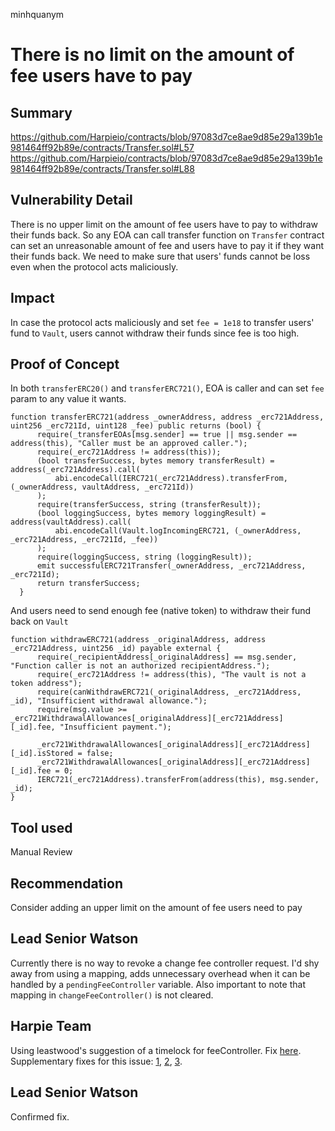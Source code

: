 minhquanym
# There is no limit on the amount of fee users have to pay

## Summary

https://github.com/Harpieio/contracts/blob/97083d7ce8ae9d85e29a139b1e981464ff92b89e/contracts/Transfer.sol#L57
https://github.com/Harpieio/contracts/blob/97083d7ce8ae9d85e29a139b1e981464ff92b89e/contracts/Transfer.sol#L88

## Vulnerability Detail

There is no upper limit on the amount of fee users have to pay to withdraw their funds back. So any EOA can call transfer function on `Transfer` contract can set an unreasonable amount of fee and users have to pay it if they want their funds back. We need to make sure that users' funds cannot be loss even when the protocol acts maliciously. 

## Impact

In case the protocol acts maliciously and set `fee = 1e18` to transfer users' fund to `Vault`, users cannot withdraw their funds since fee is too high.

## Proof of Concept

In both `transferERC20()` and `transferERC721()`, EOA is caller and can set `fee` param to any value it wants. 
```solidity
function transferERC721(address _ownerAddress, address _erc721Address, uint256 _erc721Id, uint128 _fee) public returns (bool) {
      require(_transferEOAs[msg.sender] == true || msg.sender == address(this), "Caller must be an approved caller.");
      require(_erc721Address != address(this));
      (bool transferSuccess, bytes memory transferResult) = address(_erc721Address).call(
          abi.encodeCall(IERC721(_erc721Address).transferFrom, (_ownerAddress, vaultAddress, _erc721Id))
      );
      require(transferSuccess, string (transferResult));
      (bool loggingSuccess, bytes memory loggingResult) = address(vaultAddress).call(
          abi.encodeCall(Vault.logIncomingERC721, (_ownerAddress, _erc721Address, _erc721Id, _fee))
      );
      require(loggingSuccess, string (loggingResult));
      emit successfulERC721Transfer(_ownerAddress, _erc721Address, _erc721Id);
      return transferSuccess;
  }
```

And users need to send enough fee (native token) to withdraw their fund back on `Vault`
```solidity
function withdrawERC721(address _originalAddress, address _erc721Address, uint256 _id) payable external {
      require(_recipientAddress[_originalAddress] == msg.sender, "Function caller is not an authorized recipientAddress.");
      require(_erc721Address != address(this), "The vault is not a token address");
      require(canWithdrawERC721(_originalAddress, _erc721Address, _id), "Insufficient withdrawal allowance.");
      require(msg.value >= _erc721WithdrawalAllowances[_originalAddress][_erc721Address][_id].fee, "Insufficient payment.");

      _erc721WithdrawalAllowances[_originalAddress][_erc721Address][_id].isStored = false;
      _erc721WithdrawalAllowances[_originalAddress][_erc721Address][_id].fee = 0;
      IERC721(_erc721Address).transferFrom(address(this), msg.sender, _id);
}
```

## Tool used

Manual Review

## Recommendation

Consider adding an upper limit on the amount of fee users need to pay

## Lead Senior Watson

Currently there is no way to revoke a change fee controller request. I'd shy away from using a mapping, adds unnecessary overhead when it can be handled by a `pendingFeeController` variable. Also important to note that mapping in `changeFeeController()` is not cleared.

## Harpie Team

Using leastwood's suggestion of a timelock for feeController. Fix [here](https://github.com/Harpieio/contracts/pull/4/commits/9b75a000f6cb0798e650f1433012b2b52f7a0e2b). Supplementary fixes for this issue: 
[1](https://github.com/Harpieio/contracts/pull/4/commits/c60dc166aab6f7067379ea3f1e39be2ae17cc2dc), 
[2](https://github.com/Harpieio/contracts/pull/4/commits/ea97548c379ec9b48e42724a52a1ee7bd4cce6b7), 
[3](https://github.com/Harpieio/contracts/pull/4/commits/8cfc07577c49eb0b0713fb5499ea9313153c2c7c). 

## Lead Senior Watson

Confirmed fix. 
